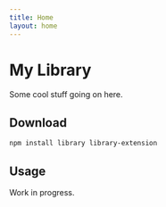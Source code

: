 ```yaml
---
title: Home
layout: home
---
```


# My Library

Some cool stuff going on here.

## Download

```sh
npm install library library-extension
```

## Usage

Work in progress.
